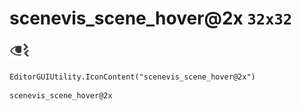 # scenevis_scene_hover@2x `32x32`
<img src="/img/scenevis_scene_hover@2x.png" width=32 height=32>

``` CSharp
EditorGUIUtility.IconContent("scenevis_scene_hover@2x")
```
```
scenevis_scene_hover@2x
```
